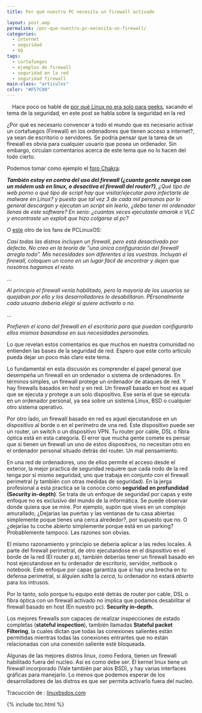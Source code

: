 ```yaml
---
title: Por qué nuestro PC necesita un firewall activado

layout: post.amp
permalink: /por-que-nuestro-pc-necesita-un-firewall/
categories:
  - internet
  - seguridad
  - SO
tags:
  - cortafuegos
  - ejemplos de firewall
  - seguridad en la red
  - seguridad firewall
main-class: "articulos"
color: "#F57C00"
---
```

<div class="separator" style="clear: both; text-align: center;">
<a href="/assets/img/2013/07/iconoAndroid.png" imageanchor="1" style="clear:left; float:left;margin-right:1em; margin-bottom:1em"><amp-img on="tap:lightbox1" role="button" tabindex="0" layout="responsive"  src="" id="logo" name="so" class="icono" /></a>
</div>

Hace poco os hablé de [por qué Linux no era solo para geeks][1], sacando el tema de la seguridad, en este post se habla sobre la seguridad en la red

¿Por qué es necesario convencer a todo el mundo que es necesario activar un cortafuegos (Firewall) en los ordenadores que tienen acceso a internet?, ya sean de escritorio o servidores. Se podría pensar que la tarea de un firewall es obvia para cualquier usuario que posea un ordenador. Sin embargo, circulan comentarios acerca de este tema que no lo hacen del todo cierto.

Podemos tomar como ejemplo el <a target="_blank" href="http://chakra-project.org/bbs/viewtopic.php?id=5185">foro Chakra</a>:

***También estoy en contra del uso del firewall (¿cuanta gente navega con un módem usb en linux, o desactiva el firewall del router?)****, ¿Qué tipo de web porno o qué tipo de script hay que visitar/ejecutar para infectarte de malware en Linux? y puesto que tal vez 3 de cada mil personas por lo general descargan y ejecutan un script sin leerlo, ¿debo tener mi ordenador llenas de este software? En serio: ¿cuantas veces ejecutaste amarok o VLC y encontraste un exploit que hizo colgarse al pc?*

O <a target="_blank" href="http://www.linuxbsdos.com/2010/07/20/pclinuxos-2010-review/comment-page-2/#comments">este</a> otro de los fans de PCLinuxOS:

*Casi todas las distros incluyen un firewall, pero está desactivado por defecto. No creo en la teoría de &#8220;una única configuración del firewall arregla todo&#8221;. Mis necesidades son diferentes a las vuestras. Incluyan el firewall, coloquen un icono en un lugar fácil de encontrar y dejen que nosotros hagamos el resto.*

&#8230;

*Al principio el firewall venía habilitado, pero la mayoría de los usuarios se quejaban por ello y los desarrolladores lo desabilitaron. PErsonalmente cada usuario deberia elegir si quiere activarlo o no.*

&#8230;

*Prefieren el icono del firewall en el escritorio para que puedan configurarlo ellos mismos basandose en sus necesidades personales.*

Lo que revelan estos comentarios es que muchos en nuestra comunidad no entienden las bases de la seguridad de red. Espero que este corto artículo pueda dejar un poco más claro este tema.


<!--ad-->

Lo fundamental en esta discusión es comprender el papel general que desempeña un firewall en un ordenador o sistema de ordenadores. En términos simples, un firewall protege un ordenador de ataques de red. Y hay firewalls basados en host y en red. Un firewall basado en host es aquel que se ejecuta y protege a un solo dispositivo. Ese sería el que se ejecuta en un ordenador personal, ya sea sobre un sistema Linux, BSD o cualquier otro sistema operativo.

Por otro lado, un firewall basado en red es aquel ejecutandose en un dispositivo al borde o en el perímetro de una red. Este dispositivo puede ser un router, un switch o un dispositivo VPN. Tu router por cable, DSL o fibra óptica está en esta categoría. El error que mucha gente comete es pensar que si tienen un firewall un uno de estos dispositvos, no necesitan otro en el ordenador personal situado detrás del router. Un mal pensamiento.

En una red de ordenadores, uno de ellos permite el acceso desde el exterior, la mejor practica de seguridad requiere que cada nodo de la red tenga por sí mismo seguridad, uno que trabaja en conjunto con el firewall perimetral (y también con otras medidas de seguridad). En la jerga profesional a esta practica se la conoce como **seguridad en profundidad (Security in-depth)**. Se trata de un enfoque de seguridad por capas y este enfoque no es exclusivo del mundo de la informática. Se puede observar donde quiera que se mire. Por ejemplo, supón que vives en un complejo amurallado, ¿Dejarias las puertas y las ventanas de tu casa abiertas simplemente poque tienes una cerca alrededor?, por supuesto que no. O ¿dejarías tu coche abierto simplemente porque está en un parking? Probablemente tampoco. Las razones son obvias.

El mismo razonamiento y principio se debería aplicar a las redes locales. A parte del firewall perimetral, de otro ejecutandose en el dispositivo en el borde de la red (El router p.e), también deberías tener un firewall basado en host ejecutandose en tu ordenador de escritorio, servidor, netbook o notebook. Este enfoque por capas garantiza que si hay una brecha en tu defensa perimetral, si álguien *salta* la *cerca*, tu ordenador no estará *abierto* para los intrusos.

Por lo tanto, solo porque tu equipo esté detrás de router por cable, DSL o fibra óptica con un firewall activado no implica que podamos desabilitar el firewall basado en host (En nuestro pc). **Security in-depth.**

Los mejores firewalls son capaces de realizar inspecciones de estado completas (**stateful inspection**), también llamadas **Stateful packet Filtering**, la cuales dictan que todas las conexiones salientes están permitidas mientras todas las conexiones entrantes que no están relacionadas con una conexión saliente esté bloqueada.

Algunas de las mejores distros linux, como Fedora, tienen un firewall habilitado fuera del nucleo. Así es como debe ser. El kernel linux tiene un firewall incorporado (Vale también par alos BSD), y hay varias interfaces gráficas para manejarlo. Lo menos que podemos esperar de los desarrolladores de las distros es que ser permita activarlo fuera del nucleo.

Tracucción de : <a target="_blank" href="http://www.linuxbsdos.com/2011/11/21/why-your-computer-needs-a-firewall-enabled/">linuxbsdos.com</a>



 [1]: /por-que-gnulinux-no-es-solo-para-geeks

{% include toc.html %}
